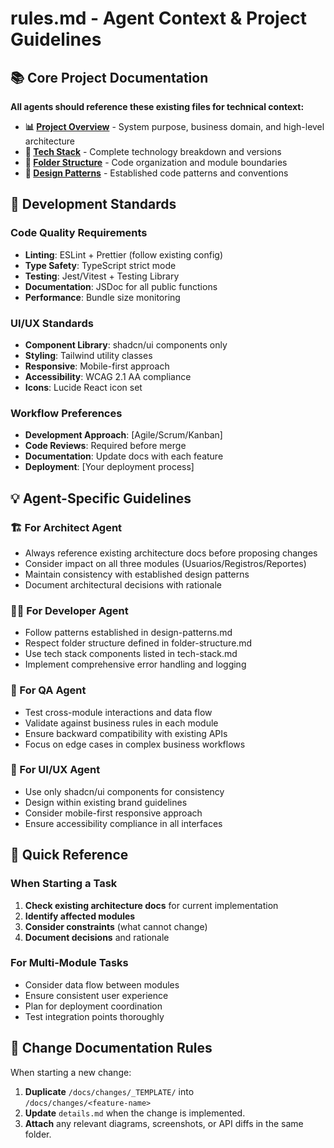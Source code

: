 # rules.md - Agent Context & Project Guidelines

## 📚 Core Project Documentation

**All agents should reference these existing files for technical context:**

- **📊 [Project Overview](./architecture/project-overview.md)** - System purpose, business domain, and high-level architecture
- **🔧 [Tech Stack](./architecture/tech-stack.md)** - Complete technology breakdown and versions
- **📁 [Folder Structure](./architecture/folder-structure.md)** - Code organization and module boundaries
- **🎨 [Design Patterns](./architecture/design-patterns.md)** - Established code patterns and conventions

## 🔧 Development Standards

### Code Quality Requirements

- **Linting**: ESLint + Prettier (follow existing config)
- **Type Safety**: TypeScript strict mode
- **Testing**: Jest/Vitest + Testing Library
- **Documentation**: JSDoc for all public functions
- **Performance**: Bundle size monitoring

### UI/UX Standards

- **Component Library**: shadcn/ui components only
- **Styling**: Tailwind utility classes
- **Responsive**: Mobile-first approach
- **Accessibility**: WCAG 2.1 AA compliance
- **Icons**: Lucide React icon set

### Workflow Preferences

- **Development Approach**: [Agile/Scrum/Kanban]
- **Code Reviews**: Required before merge
- **Documentation**: Update docs with each feature
- **Deployment**: [Your deployment process]

## 💡 Agent-Specific Guidelines

### 🏗️ For Architect Agent

- Always reference existing architecture docs before proposing changes
- Consider impact on all three modules (Usuarios/Registros/Reportes)
- Maintain consistency with established design patterns
- Document architectural decisions with rationale

### 👨‍💻 For Developer Agent

- Follow patterns established in design-patterns.md
- Respect folder structure defined in folder-structure.md
- Use tech stack components listed in tech-stack.md
- Implement comprehensive error handling and logging

### 🧪 For QA Agent

- Test cross-module interactions and data flow
- Validate against business rules in each module
- Ensure backward compatibility with existing APIs
- Focus on edge cases in complex business workflows

### 🎨 For UI/UX Agent

- Use only shadcn/ui components for consistency
- Design within existing brand guidelines
- Consider mobile-first responsive approach
- Ensure accessibility compliance in all interfaces

## 🚀 Quick Reference

### When Starting a Task

1. **Check existing architecture docs** for current implementation
2. **Identify affected modules**
3. **Consider constraints** (what cannot change)
4. **Document decisions** and rationale

### For Multi-Module Tasks

- Consider data flow between modules
- Ensure consistent user experience
- Plan for deployment coordination
- Test integration points thoroughly

## 📝 Change Documentation Rules

When starting a new change:

1. **Duplicate** `/docs/changes/_TEMPLATE/` into  
   `/docs/changes/<feature-name>`
3. **Update** `details.md` when the change is implemented.
5. **Attach** any relevant diagrams, screenshots, or API diffs in the same folder.